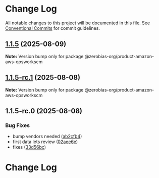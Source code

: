 # Change Log

All notable changes to this project will be documented in this file.
See [Conventional Commits](https://conventionalcommits.org) for commit guidelines.

## [1.1.5](https://github.com/zerobias-org/product/compare/@zerobias-org/product-amazon-aws-opsworkscm@1.1.5-rc.1...@zerobias-org/product-amazon-aws-opsworkscm@1.1.5) (2025-08-09)

**Note:** Version bump only for package @zerobias-org/product-amazon-aws-opsworkscm





## [1.1.5-rc.1](https://github.com/zerobias-org/product/compare/@zerobias-org/product-amazon-aws-opsworkscm@1.1.5-rc.0...@zerobias-org/product-amazon-aws-opsworkscm@1.1.5-rc.1) (2025-08-08)

**Note:** Version bump only for package @zerobias-org/product-amazon-aws-opsworkscm





## 1.1.5-rc.0 (2025-08-08)


### Bug Fixes

* bump vendors needed ([ab2cfb4](https://github.com/zerobias-org/product/commit/ab2cfb4a9cf2e3008e08b068f98011fec096c932))
* first data lets review ([02aee6e](https://github.com/zerobias-org/product/commit/02aee6e8c4f11675de7c63a00f4c8254a67a4dd7))
* fixes ([33d56bc](https://github.com/zerobias-org/product/commit/33d56bcaedf3fa5e3939a33c0fb57eda53539d05))





# Change Log
